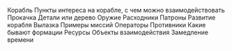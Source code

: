 
Корабль
	Пункты интереса на корабле, с чем можно взаимодействовать
	Прокачка
		Детали или дерево
		Оружие
		Расходники
		Патроны
	Развитие корабля
Вылазка
	Примеры миссий
	Операторы
	Противники
	Какие бывают формации
	Ресурсы
	Объекты взаимодействия
	Замедление времени



